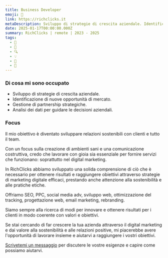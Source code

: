 ```yaml
---
title: Business Developer
emoji: 👥
link: https://richclicks.it
metaDescription: Sviluppo di strategie di crescita aziendale. Identificazione di nuove opportunità di mercato. Gestione di partnership strategiche. Analisi dei dati per guidare le decisioni aziendali.
date: 2025-01-17T00:00:00.000Z
summary: RichClicks | remote | 2023 - 2025
tags:
  - 👥
  - 🤝
  - 🔍
  - 💡
  - 🌱
  - 📝
---
```


### Di cosa mi sono occupato

- Sviluppo di strategie di crescita aziendale.
- Identificazione di nuove opportunità di mercato.
- Gestione di partnership strategiche.
- Analisi dei dati per guidare le decisioni aziendali.

### Focus

Il mio obiettivo è diventato sviluppare relazioni sostenibili con clienti e tutto il team. 

Con un focus sulla creazione di ambienti sani e una comunicazione costruttiva, credo che lavorare con gioia sia essenziale per fornire servizi che funzionano: soprattutto nel digital marketing.

In RichClicks abbiamo sviluppato una solida comprensione di ciò che è necessario per ottenere risultati e raggiungere obiettivi attraverso strategie di marketing digitale efficaci, prestando anche attenzione alla sostenibilità e alle pratiche etiche. 

Offriamo SEO, PPC, social media adv, sviluppo web, ottimizzazione del tracking, progettazione web, email marketing, rebranding. 

Siamo sempre alla ricerca di modi per innovare e ottenere risultati per i clienti in modo coerente con valori e obiettivi. 

Se stai cercando di far crescere la tua azienda attraverso il digital marketing e dai valore alla sostenibilità e alle relazioni positive, mi piacerebbe avere l'opportunità di lavorare insieme e aiutarvi a raggiungere i vostri obiettivi. 

[Scrivetemi un messaggio](/contatti) per discutere le vostre esigenze e capire come possiamo aiutarvi.
